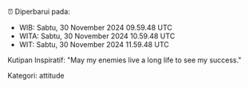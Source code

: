 ⏰ Diperbarui pada:
- WIB: Sabtu, 30 November 2024 09.59.48 UTC
- WITA: Sabtu, 30 November 2024 10.59.48 UTC
- WIT: Sabtu, 30 November 2024 11.59.48 UTC

Kutipan Inspiratif:
"May my enemies live a long life to see my success."


Kategori: attitude

